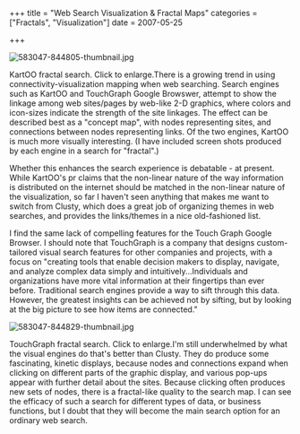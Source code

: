 +++
title = "Web Search Visualization & Fractal Maps"
categories = ["Fractals", "Visualization"]
date = 2007-05-25


+++


<img src="https://www.fractalog.com/jpg/583047-844805-thumbnail.jpg" alt="583047-844805-thumbnail.jpg" />

 KartOO fractal search. Click to enlarge.There is a growing trend in using connectivity-visualization mapping when web searching. Search engines such as KartOO and TouchGraph Google Browswer, attempt to show the linkage among web sites/pages by web-like 2-D graphics, where colors and icon-sizes indicate the strength of the site linkages. The effect can be described best as a &quot;concept map&quot;, with nodes representing sites, and connections between nodes representing links. Of the two engines, KartOO is much more visually interesting. (I have included screen shots produced by each engine in a search for &quot;fractal&quot;.)
  
Whether this enhances the search experience is debatable - at present. While KartOO's pr claims that the non-linear nature of the way information is distributed on the internet should be matched in the non-linear nature of the visualization, so far I haven't seen anything that makes me want to switch from Clusty, which does a great job of organizing themes in web searches, and provides the links/themes in a nice old-fashioned list.
  
I find the same lack of compelling features for the Touch Graph Google Browser. I should note that TouchGraph is a company that designs custom-tailored visual search features for other companies and projects, with a focus on &quot;creating tools that enable decision makers to display, navigate, and analyze complex data simply and intuitively...Individuals and organizations have more vital information at their fingertips than ever before. Traditional search engines provide a way to sift through this data. However, the greatest insights can be achieved not by sifting, but by looking at the big picture to see how items are connected.&quot; 
  
<img alt="583047-844829-thumbnail.jpg" src="https://www.fractalog.com/jpg/583047-844829-thumbnail.jpg" />

 TouchGraph fractal search. Click to enlarge.I'm still underwhelmed by what the visual engines do that's better than Clusty. They do produce some fascinating, kinetic displays, because nodes and connections expand when clicking on different parts of the graphic display, and various pop-ups appear with further detail about the sites. Because clicking often produces new sets of nodes, there is a fractal-like quality to the search map. I can see the efficacy of such a search for different types of data, or business functions, but I doubt that they will become the main search option for an ordinary web search.
